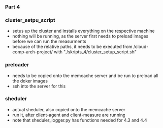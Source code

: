 ### Part 4

### cluster_setpu_script
- setus up the cluster and installs everything on the respective machine
- nothing will be running, as the server first needs to preload images before we can run the measurments
- because of the relative paths, it needs to be executed from /cloud-comp-arch-project/ with "./skripts_4/cluster_setup_script.sh"

### preloader
- needs to be copied onto the memcache server and be run to preload all the doker images
- ssh into the server for this

### sheduler
- actual sheduler, also copied onto the memcache server
- run it, after client-agent and client-measure are running
- note that sheduler_logger.py has functions needed for 4.3 and 4.4